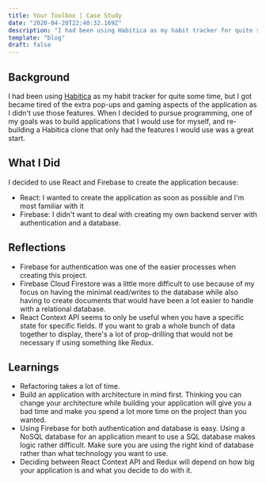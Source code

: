 ```yaml
---
title: Your Toolbox | Case Study
date: "2020-04-20T22:40:32.169Z"
description: "I had been using Habitica as my habit tracker for quite some time, but I got sick of the extra pop-ups and gaming aspects of the application as I didn't use those features. When I decided to pursue programming, one of my goals was to build applications that I would use for myself, and re-building a Habitica clone that only had the features I would use was a great start."
template: "blog"
draft: false
---
```


## Background

I had been using [Habitica](https://habitica.com/) as my habit tracker for quite some time, but I got became tired of the extra pop-ups and gaming aspects of the application as I didn't use those features. When I decided to pursue programming, one of my goals was to build applications that I would use for myself, and re-building a Habitica clone that only had the features I would use was a great start.

## What I Did

I decided to use React and Firebase to create the application because:

- React: I wanted to create the application as soon as possible and I'm most familiar with it
- Firebase: I didn't want to deal with creating my own backend server with authentication and a database.

## Reflections

- Firebase for authentication was one of the easier processes when creating this project.
- Firebase Cloud Firestore was a little more difficult to use because of my focus on having the minimal read/writes to the database while also having to create documents that would have been a lot easier to handle with a relational database.
- React Context API seems to only be useful when you have a specific state for specific fields. If you want to grab a whole bunch of data together to display, there's a lot of prop-drilling that would not be necessary if using something like Redux.

## Learnings

- Refactoring takes a lot of time.
- Build an application with architecture in mind first. Thinking you can change your architecture while building your application will give you a bad time and make you spend a lot more time on the project than you wanted.
- Using Firebase for both authentication and database is easy. Using a NoSQL database for an application meant to use a SQL database makes logic rather difficult. Make sure you are using the right kind of database rather than what technology you want to use.
- Deciding between React Context API and Redux will depend on how big your application is and what you decide to do with it.
